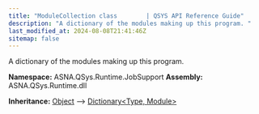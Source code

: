 ```yaml
---
title: "ModuleCollection class        | QSYS API Reference Guide"
description: "A dictionary of the modules making up this program. "
last_modified_at: 2024-08-08T21:41:46Z
sitemap: false
---
```


A dictionary of the modules making up this program.

**Namespace:** ASNA.QSys.Runtime.JobSupport
**Assembly:** ASNA.QSys.Runtime.dll

**Inheritance:** [Object](https://docs.microsoft.com/en-us/dotnet/api/system.object) --> [Dictionary\<Type, Module\>](https://learn.microsoft.com/en-us/dotnet/api/system.collections.generic.dictionary-2?view=net-8.0)
<br>
<br>
